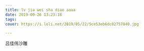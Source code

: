 ```yaml
---
title: lv jia wei sha diao aaaa
date: 2019-09-26 13:23:18
tags:
cover: https://i.loli.net/2019/05/22/5ce53eb6dc82757840.jpg

---
```

吕佳伟沙雕